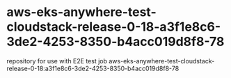 # aws-eks-anywhere-test-cloudstack-release-0-18-a3f1e8c6-3de2-4253-8350-b4acc019d8f8-78
repository for use with E2E test job aws-eks-anywhere-test-cloudstack-release-0-18:a3f1e8c6-3de2-4253-8350-b4acc019d8f8-78
